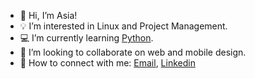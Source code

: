 - 👋 Hi, I’m Asia!
- 💡 I’m interested in Linux and Project Management. 
- 💻 I’m currently learning [Python](https://github.com/topics/python). 
- 🤝 I’m looking to collaborate on web and mobile design. 
- 📲 How to connect with me: [Email](https://mail.google.com/mail/u/0/?fs=1&tf=cm&source=mailto&to=asiashell4@gmail.com),  [Linkedin](https://www.linkedin.com/in/asia-shell/)

<!---
shellam4/shellam4 is a ✨ special ✨ repository because its `README.md` (this file) appears on your GitHub profile.
You can click the Preview link to take a look at your changes.
--->
